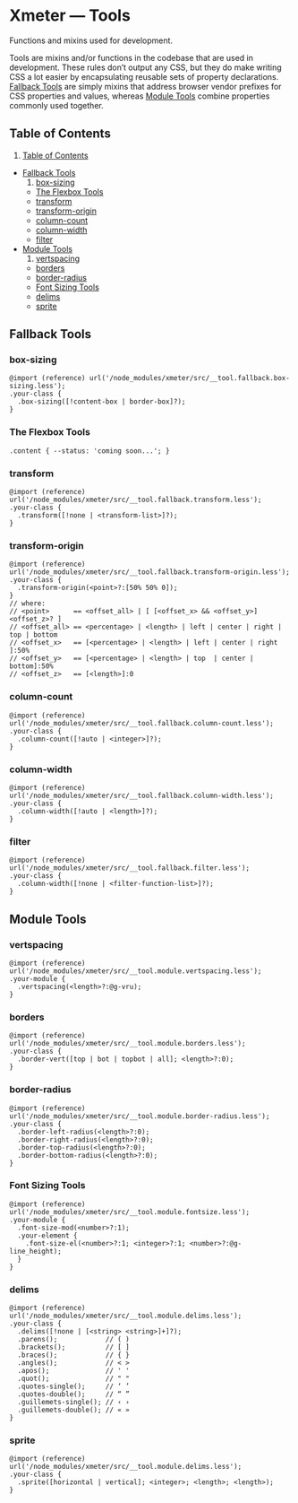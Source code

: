 # Xmeter — Tools

Functions and mixins used for development.

Tools are mixins and/or functions in the codebase that are used in development.
These rules don’t output any CSS, but they do make writing CSS a lot easier
by encapsulating reusable sets of property declarations.
[Fallback Tools](#fallback-tools) are simply mixins that address
browser vendor prefixes for CSS properties and values,
whereas [Module Tools](#module-tools) combine properties commonly used together.

## Table of Contents

1. [Table of Contents](#table-contents)
- [Fallback Tools](#fallback-tools)
  1. [box-sizing](#box-sizing)
  - [The Flexbox Tools](#flexbox-tools)
  - [transform](#transform)
  - [transform-origin](#transform-origin)
  - [column-count](#column-count)
  - [column-width](#column-width)
  - [filter](#filter)
- [Module Tools](#module-tools)
  1. [vertspacing](#vertspacing)
  - [borders](#borders)
  - [border-radius](#border-radius)
  - [Font Sizing Tools](#font-sizing-tools)
  - [delims](#delims)
  - [sprite](#sprite)

## Fallback Tools

### box-sizing
```less
@import (reference) url('/node_modules/xmeter/src/__tool.fallback.box-sizing.less');
.your-class {
  .box-sizing([!content-box | border-box]?);
}
```

### The Flexbox Tools
```less
.content { --status: 'coming soon...'; }
```

### transform
```less
@import (reference) url('/node_modules/xmeter/src/__tool.fallback.transform.less');
.your-class {
  .transform([!none | <transform-list>]?);
}
```

### transform-origin
```less
@import (reference) url('/node_modules/xmeter/src/__tool.fallback.transform-origin.less');
.your-class {
  .transform-origin(<point>?:[50% 50% 0]);
}
// where:
// <point>      == <offset_all> | [ [<offset_x> && <offset_y>] <offset_z>? ]
// <offset_all> == <percentage> | <length> | left | center | right | top | bottom
// <offset_x>   == [<percentage> | <length> | left | center | right ]:50%
// <offset_y>   == [<percentage> | <length> | top  | center | bottom]:50%
// <offset_z>   == [<length>]:0
```

### column-count
```less
@import (reference) url('/node_modules/xmeter/src/__tool.fallback.column-count.less');
.your-class {
  .column-count([!auto | <integer>]?);
}
```

### column-width
```less
@import (reference) url('/node_modules/xmeter/src/__tool.fallback.column-width.less');
.your-class {
  .column-width([!auto | <length>]?);
}
```

### filter
```less
@import (reference) url('/node_modules/xmeter/src/__tool.fallback.filter.less');
.your-class {
  .column-width([!none | <filter-function-list>]?);
}
```

## Module Tools

### vertspacing
```less
@import (reference) url('/node_modules/xmeter/src/__tool.module.vertspacing.less');
.your-module {
  .vertspacing(<length>?:@g-vru);
}
```

### borders
```less
@import (reference) url('/node_modules/xmeter/src/__tool.module.borders.less');
.your-class {
  .border-vert([top | bot | topbot | all]; <length>?:0);
}
```

### border-radius
```less
@import (reference) url('/node_modules/xmeter/src/__tool.module.border-radius.less');
.your-class {
  .border-left-radius(<length>?:0);
  .border-right-radius(<length>?:0);
  .border-top-radius(<length>?:0);
  .border-bottom-radius(<length>?:0);
}
```

### Font Sizing Tools
```less
@import (reference) url('/node_modules/xmeter/src/__tool.module.fontsize.less');
.your-module {
  .font-size-mod(<number>?:1);
  .your-element {
    .font-size-el(<number>?:1; <integer>?:1; <number>?:@g-line_height);
  }
}
```

### delims
```less
@import (reference) url('/node_modules/xmeter/src/__tool.module.delims.less');
.your-class {
  .delims([!none | [<string> <string>]+]?);
  .parens();            // ( )
  .brackets();          // [ ]
  .braces();            // { }
  .angles();            // < >
  .apos();              // ' '
  .quot();              // " "
  .quotes-single();     // ‘ ’
  .quotes-double();     // “ ”
  .guillemets-single(); // ‹ ›
  .guillemets-double(); // « »
}
```

### sprite
```less
@import (reference) url('/node_modules/xmeter/src/__tool.module.delims.less');
.your-class {
  .sprite([horizontal | vertical]; <integer>; <length>; <length>);
}
```
